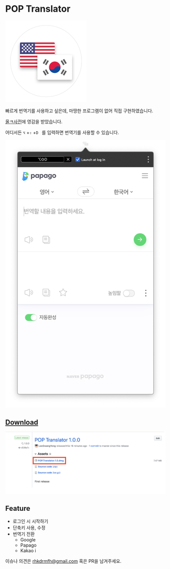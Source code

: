 # POP Translator

<a href="https://github.com/LeeGwangYong/POP-Translator/releases/latest"><img src="images/icon.png" width="256"></a>

빠르게 번역기를 사용하고 싶은데, 마땅한 프로그램이 없어 직접 구현하였습니다.

[올ㅋ사전](http://allkdic.xoul.kr)에 영감을 받았습니다.

어디서든 `⌥` +`⇧` +`D ` 를 입력하면 번역기를 사용할 수 있습니다.

![](images/StatusBar.png)

## [Download](https://github.com/LeeGwangYong/POP-Translator/releases/latest)

![Release](images/Release.png)

## Feature

- 로그인 시 시작하기
- 단축키 사용, 수정
- 번역기 전환
  - Google
  - Papago
  - Kakao i



이슈나 의견은 rhkdrmfh@gmail.com 혹은 PR을 남겨주세요.